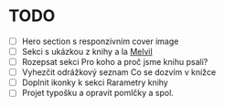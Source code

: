 # TODO 

* [ ] Hero section s responzivním cover image 
* [ ] Sekci s ukázkou z knihy a la [Melvil](https://www.melvil.cz/kniha-jak-na-site/#:~:text=t%C3%ADm%20v%C5%A1%C3%ADm%20pomohou%3F-,PROLISTUJTE%20SI,-St%C3%A1hnout)
* [ ] Rozepsat sekci Pro koho a proč jsme knihu psali?
* [ ] Vyhezčit odrážkový seznam Co se dozvím v knížce
* [ ] Doplnit ikonky k sekci Rarametry knihy
* [ ] Projet typošku a opravit pomlčky a spol.